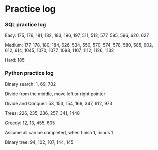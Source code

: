 # Practice log

### SQL practice log

Easy: 175, 176, 181, 182, 183, 196, 197, 511, 512, 577, 595, 596, 620, 627

Medium: 177, 178, 180, 184, 626, 534, 550, 570, 574, 578, 580, 585, 602, 612, 614, 1045, 1070, 1077, 1098, 1107, 1112, 1126, 1132

Hard: 185


### Python practice log

Binary search: 1, 69, 702

Divide from the middle, move left or right pointer

Divide and Conquer: 53, 153, 154, 169, 347, 912, 973

Trees: 226, 235, 236, 257, 341, 1448 

Greedy: 12, 13, 455, 605

Assume all can be completed, when finish 1, minus 1

Binary tree: 94, 102, 107, 144, 145


